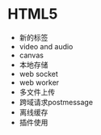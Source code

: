 # HTML5

* 新的标签
* video and audio
* canvas
* 本地存储
* web socket
* web worker
* 多文件上传
* 跨域请求postmessage
* 离线缓存
* 插件使用